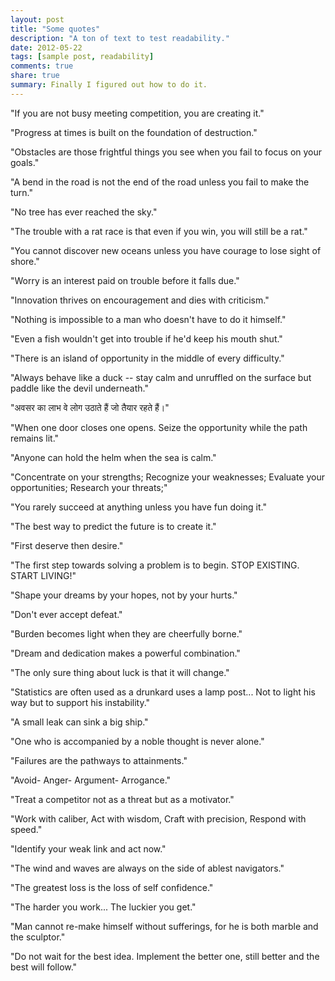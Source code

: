 ```yaml
---
layout: post
title: "Some quotes"
description: "A ton of text to test readability."
date: 2012-05-22
tags: [sample post, readability]
comments: true
share: true
summary: Finally I figured out how to do it.
---
```



"If you are not busy meeting competition, you are creating it."

"Progress at times is built on the foundation of destruction."

"Obstacles are those frightful things you see when you fail to focus on your goals."

"A bend in the road is not the end of the road unless you fail to make the turn."

"No tree has ever reached the sky."

"The trouble with a rat race is that even if you win, you will still be a rat."

"You cannot discover new oceans unless you have courage to lose sight of shore."

"Worry is an interest paid on trouble before it falls due."

"Innovation thrives on encouragement and dies with criticism."

"Nothing is impossible to a man who doesn't have to do it himself."

"Even a fish wouldn't get into trouble if he'd keep his mouth shut."

"There is an island of opportunity in the middle of every difficulty."

"Always behave like a duck --  stay calm and unruffled on the surface but paddle like the devil underneath."

"अवसर का लाभ वे लोग उठाते हैं जो तैयार रहते हैं।"

"When one door closes one opens. Seize the opportunity while the path remains lit."

"Anyone can hold the helm when the sea is calm."

"Concentrate on your strengths; Recognize your weaknesses;
Evaluate your opportunities;
Research your threats;"

"You rarely succeed at anything unless you have fun doing it."

"The best way to predict the future is to create it."

"First deserve then desire."

"The first step towards solving a problem is to begin.
STOP EXISTING. START LIVING!"

"Shape your dreams by your hopes, not by your hurts."

"Don't ever accept defeat."

"Burden becomes light when they are cheerfully borne."

"Dream and dedication makes a powerful combination."

"The only sure thing about luck is that it will change."

"Statistics are often used as a drunkard uses a lamp post... Not to light his way but to support his instability."

"A small leak can sink a big ship."

"One who is accompanied by a noble thought is never alone."

"Failures are the pathways to attainments."

"Avoid- Anger- Argument- Arrogance."

"Treat a competitor not as a threat but as a motivator."

"Work with caliber, Act with wisdom,
Craft with precision, Respond with speed."

"Identify your weak link and act now."

"The wind and waves are always on the side of ablest navigators."

"The greatest loss is the loss of self confidence."

"The harder you work... The luckier you get."

"Man cannot re-make himself without sufferings, for he is both marble and the sculptor."

"Do not wait for the best idea. Implement the better one, still better and the best will follow."

